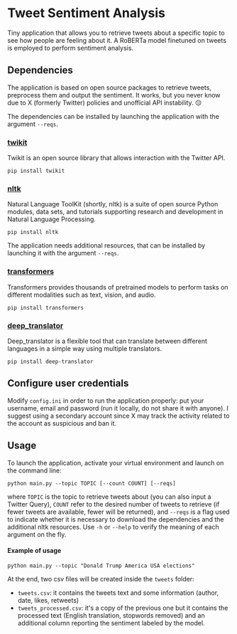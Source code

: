 # Tweet Sentiment Analysis
Tiny application that allows you to retrieve tweets about a specific topic to see how people are feeling about it. A RoBERTa model finetuned on tweets is employed to perform sentiment analysis.

## Dependencies
The application is based on open source packages to retrieve tweets, preprocess them and output the sentiment. It works, but you never know due to X (formerly Twitter) policies and unofficial API instability. 😔

The dependencies can be installed by launching the application with the argument ```--reqs```.

### [twikit](https://github.com/d60/twikit)
Twikit is an open source library that allows interaction with the Twitter API.
```
pip install twikit
```

### [nltk](https://github.com/nltk/nltk)
Natural Language ToolKit (shortly, nltk) is a suite of open source Python modules, data sets, and tutorials supporting research and development in Natural Language Processing.
```
pip install nltk
```
The application needs additional resources, that can be installed by launching it with the argument ```--reqs```.

### [transformers](https://github.com/huggingface/transformers)
Transformers provides thousands of pretrained models to perform tasks on different modalities such as text, vision, and audio.
```
pip install transformers
```

### [deep_translator](https://github.com/nidhaloff/deep-translator)
Deep_translator is a flexible tool that can translate between different languages in a simple way using multiple translators.
```
pip install deep-translator
```

## Configure user credentials
Modify ```config.ini``` in order to run the application properly: put your username, email and password (run it locally, do not share it with anyone). I suggest using a secondary account since X may track the activity related to the account as suspicious and ban it.

## Usage
To launch the application, activate your virtual environment and launch on the command line:
```
python main.py --topic TOPIC [--count COUNT] [--reqs]
```
where ```TOPIC``` is the topic to retrieve tweets about (you can also input a Twitter Query), ```COUNT``` refer to the desired number of tweets to retrieve (if fewer tweets are available, fewer will be returned), and ```--reqs``` is a flag used to indicate whether it is necessary to download the dependencies and the additional nltk resources. Use ```-h``` or ```--help``` to verify the meaning of each argument on the fly.

#### Example of usage
```
python main.py --topic "Donald Trump America USA elections"
```

At the end, two csv files will be created inside the ```tweets``` folder:
* ```tweets.csv```: it contains the tweets text and some information (author, date, likes, retweets)
* ```tweets_processed.csv```: it's a copy of the previous one but it contains the processed text (English translation, stopwords removed) and an additional column reporting the sentiment labeled by the model.
